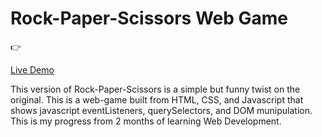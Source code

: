 # Rock-Paper-Scissors Web Game 

👉 <p><a href="https://steven123ho.github.io/rpsgame/" target="_blank" rel="noreferrer noopener">Live Demo<a><p>

This version of Rock-Paper-Scissors is a simple but funny twist on the original. This is a web-game built from HTML, CSS, and Javascript that shows javascript eventListeners, querySelectors, and DOM munipulation. This is my progress from 2 months of learning Web Development. 
